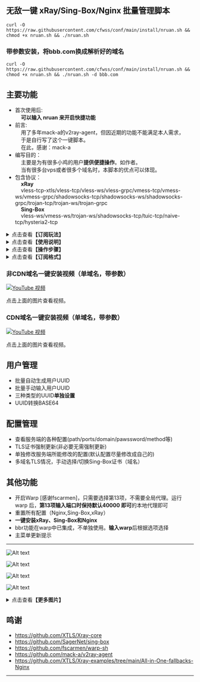 ## 无敌一键 xRay/Sing-Box/Nginx 批量管理脚本
	curl -O https://raw.githubusercontent.com/cfwss/conf/main/install/nruan.sh && chmod +x nruan.sh && ./nruan.sh 

### 带参数安装，将bbb.com换成解析好的域名
	curl -O https://raw.githubusercontent.com/cfwss/conf/main/install/nruan.sh && chmod +x nruan.sh && ./nruan.sh -d bbb.com

## 主要功能
- 首次使用后:<br>
    &nbsp;&nbsp;&nbsp;&nbsp;**可以输入 nruan 来开启快捷功能**
- 前言:<br>
    &nbsp;&nbsp;&nbsp;&nbsp;用了多年mack-a的v2ray-agent，但因近期的功能不能满足本人需求，<br>
    &nbsp;&nbsp;&nbsp;&nbsp;于是自行写了这个一键脚本。<br>
    &nbsp;&nbsp;&nbsp;&nbsp;在此，感谢：mack-a<br>
- 编写目的：<br>
    &nbsp;&nbsp;&nbsp;&nbsp;主要是为有很多小鸡的用户**提供便捷操作**。如作者。<br>
    &nbsp;&nbsp;&nbsp;&nbsp;当有很多台vps或者很多个域名时，本脚本的优点可以体现。<br>
- 包含协议：<br>
    &nbsp;&nbsp;&nbsp;&nbsp;**xRay**<br>
    &nbsp;&nbsp;&nbsp;&nbsp;vless-tcp-xtls/vless-tcp/vless-ws/vless-grpc/vmess-tcp/vmess-ws/vmess-grpc/shadowsocks-tcp/shadowsocks-ws/shadowsocks-grpc/trojan-tcp/trojan-ws/trojan-grpc<br>
    &nbsp;&nbsp;&nbsp;&nbsp;**Sing-Box**<br>
    &nbsp;&nbsp;&nbsp;&nbsp;vless-ws/vmess-ws/trojan-ws/shadowsocks-tcp/tuic-tcp/naive-tcp/hysteria2-tcp<br>

<details>
  <summary>点击查看<b>【订阅玩法】</b></summary>
    <h2>喜欢每台机子都生成订阅的另当别论。</h2>
    <ul>
    <li>首先，多台VPS是基本要求。如，有30台，10台命名为：<i>vps0 / vps1 / vps2 .../ vps9</i>,另10台为<i>vpx0 / vpx1 / vpx2 .../ vpx9</i>,再有<i>vpw0 / vpw1 / vpw2 .../ vpw9</i>,</li>
    <li>确保每台机子都有CDN和TLS两套解析</li>
    <li>接着在所有的机子上安装相同的配置和UUID</li>
    <li>再将其中一台添加一个比v更靠前且不带数字的子域名，TLS和CDN同时，如 aaa</li>
    <li>只用aaa这一台机子，生成订阅。脚本会检测是不是数字，非数字需手输。这时，手动粘贴以上带数字的30个域名。</li>
    <li>结束后，用户使用正确的UUID用aaa地址得到30台机子的所有配置。</li>
    <li>好处并没有，还要手动，挺麻烦的，不如数字域名全自动</li>
    <li>喜欢每台机子都生成订阅的另当别论。</li> 
    </ul>
</details>

    
<details>
  <summary>点击查看<b>【使用说明】</b></summary>
    <h2>使用说明&log：</h2>
    <ul>
    <li>2024/01/27 关于归属地标签，作用是某些app自动分流，但IP归属地获取API有频率限制，建议一次不要太多的域名，每次输入的尽量都一致，自动除外，脚本也做了静态处理，全套生成只有获取一次。</li>
    <li>2024/01/27 原xRAY参数配置存在bug，使用2-->17重置，再10修改 Dokodemo-Door端口</li>
    <li>2024/01/27 订阅标签增加归属地，如VPS1_VMESS_WS_HK;增加NekoRay，这货Shadowsock参数全部能正确读取。增加surfboard，放了三个类型，只有一个能用，看后续软件支持与否吧。</li>
    <li>2024/01/25 优化自动生成订阅逻辑，修复相关bug。新增CFW订阅</li>
    <li>2024/01/24 自动生成功能为xray与sing-box分离，默认按标签和合集，生成中增加日志文件，详见生成后的屏显信息。<b>例：有10台VPS，并以VPS0,VPS1,VPS2...VPS9命名，选择要生成的配置后，啥也不用做。</b></li>
    <li>2024/01/24 增加了“自动生成”功能：多域名且前缀有数字的情况下，自动读取信息，默认以N个0开始，自动生成10台机子的配置，5秒内可手动干预，如果前缀中没有数字，则手输至少两个域名；将“按标签”生成放入到“其他配置”中。</li>
    <li>2024/01/21 增加了“按标签”订阅生成。晚上把xray新老的合一起了，自动判断。</li>
    <li>2024/01/21 增加了“序列域名”订阅生成。如有：vps1,vps2,vp3前缀的域名中有数字1,2,3，手动输入开始数字、数量即可。【例：vas01,vas02,vas03......vas10,输入开始数字是01，数量10。】</li>
    <li>2024/01/20 修复Nginx重置时path不完全跟随xray的问题。</li>
    <li>2024/01/20 完善配置管理菜单中某些修改的判断逻辑，超3次自动结束并5秒回主菜单；优化交互显示信息。</li>
    <li>2024/01/19 其他说明：单cdn能申请到证书，主要是为了传参数方便。如果是批量，建议还是需要至少一个非CDN的域名，否则无法定位，无法使用多台机子混合批量申请功能。</li>
    <li>2024/01/19 新增-d 参数进行一键安装，后面 直接跟域名（可以很多个）【./nruan.sh -d exp.domain.com -d exp.domain.net】；优化域名处理，现在单个cdn域名也能成功（传参数或手动）；新增测试功能。</li>
    <li>2024/01/18 修复Sing-Box重置后自动恢复证书错误。现为：检测域名是否CDN，优先非CDN，若无，则使用CDN，此时只有带ws功能的协议可用。关闭CDN不影响TLS证书，无需重新申请。</li>
    <li>2024/01/18 增加Sing-Box重置前自动备份，过程中5秒提示。证书申请失败时，导出日志。</li>
    <li>2024/01/17 简化暂停过程，5秒自动，按键可暂停，可跳过等待。xRay的用户信息和配置，重置前自动备份，过程中5秒提示恢复/取消，默认自动恢复。</li>
    <li>2024/01/17 优化证书申请，显示过程信息。</li>
    <li>2024/01/16 增加了Sing-Box端口修改。去除了bing.com自签，hy2使用当前域。</li>
    <li>2024/01/16 修复bug，优化自动配置逻辑，新增单独的path修改，详见菜单中 tag。</li>
    <li>2024/01/15 优化了很多内容，Nginx/sing-box/xray单独重置尽可能自动恢复。强化了TLS检测，一键订阅SS不支持的全部丢备注里了。</li>
    <li>2024/01/15 增加quanx订阅(测试)；增加版本检测；增加重置所有配置后，自动设置TLS证书和域名；其他BUG修复。</li>
    <li>2024/01/14 已增加订阅功能。目前v2ray正常，不过hy2的缺少混淆，v2ray不识别。SS明文，自行解码查看详配。</li>
    <li>原v2ray-agent的配置，<b>几乎没作改动</b>，尤其是Path后缀（如*ws/vws/trjws/grpc/trojangrpc），可以完美过渡。</li>
    <li>选择"<b>一键安装所有配置</b>"，准备好已解析的域名，在输入域名环节，粘贴即可，几乎无交互操作。</li>
    <li>如果出现错误，用主菜单中的<b>重置所有配置</b>功能。</li>
    <li>生成用户UUID以及生成客户端配置，<b>脚本中基本都有提示</b>，但因为xRay中的ss配置，写的比较复杂，所以使用明文。</li>
    <li>xRay中vless等，带有tcp的协议，生成的链接，可能会<b>丢失path，手动添加</b>一下即可使用。</li>
    <li>在使用xRay带有tcp协议时，<b>不能使用</b>开启了CDN的域名，但不开CDN的域名可以用ws/grpc等协议。</li>
    <li>在Sing-Box中，端口<b>不开放修改</b>。如果有需要，可以使用cf的workers来转发一下即可。如转发后，原3600的换成443，域名用新加的别名，不是原来的那个。</li>
    <li>在Path/Password/Ports等修改选项，已做相应处理，根据提示来操作即可。（本想着用一套随机生成流，但有点没有必要了，首次安装/重置后，显示默认的才能更容易发现问题）</li>
    <li>xray与nginx配套使用，sing-box独立区分，主要是为了多一道保障，<b>以防xray挂了后，还能正常使用</b>。不过根据目前测试结果来看，配了ws的，几乎不会挂。挂也只是优选IP/域名。</li>
    <li>xRay使用了<b>40000端口</b>的WARP配置，选"为IPv4的VPS安装Warp双栈"安装。也可以自行安装，端口为:40000。</li>
    <li>脚本所使用的Sing-box、acme、xRay及相关依懒包均为<b>官方版本</b>，Nginx为稳定版本。</li>
    <li>关于生成Let's证书，只需要域名解析正确，开启云朵亦可成功，<b>完全不需要cloudflare API，安全有保障</b>。详细的及方法已写在选项菜单中。</li>
    <li>关于Sing-box及xRay的更新，暂时没有。不过可尝试重新安装（2023/01/13在主菜单添加了更新/重装功能）。</li>
    <li>关于<b>强制更新Let's证书，证书在有效期内就没必要去更新</b>，申请成功后，官方acme会自动在60天左右进行证书更新，有计划任务。</li>
    <li>关于Let's证书申请失败，别问我为啥，除了DNS解析问题、软件安装问题，以及申请次数过多等情况。<b>处理方法：换个子域名，重来</b>。</li>
    <li>支持CDN状态下，添加域名TLS证书！<b>不限域名数量</b>。适合批量操作，100台VPS，也只需要一套域名列表清单，同时粘贴即可。</li>
    <li>IPV6 only机未测试，理论是可以生成TLS证书。</li>
    <li>关于不用Reality协议，没啥必要了，自用与分享，目前足矣。何况还有Sing-Box。</li>
    <li>关于Sing-Box端口转发（通过ClourFlare的Workers 路由），转发代码见 操作步骤 中的【表三】,同时在触发器中的“自定义域”添加相应的别名。</li>
    <li>测试期间，用户需求较大的是生成客户端订阅链接。本脚本不会增加，如有兴趣者，可以外挂一个BASH。一般给到朋友、群员使用的是一串UUID外加一个EXCEL表格，只需填入UUID，所有URL自动生成。尝试过使用POWERSHELL制作URL，太繁琐，放弃了。</li>
    <li>本脚本的开发环境是<b>Debian 12</b>，其他系统环境暂不清楚，也<b>不考虑制作其他版本</b>，如有需要，<b>自行DD系统</b>。目前在ubuntu测试正常。</li>
    <li>关于卸载，暂时没有（可以选择再次安装，查看相应的依懒包及xRay，Sing-Bos，并使用官方的卸载功能进行卸载）。</li>
    <li>关于本脚本的余生，基本上对于本人使用到的功能，已经非常完善，一般不会再增加新功能。</li>
    <li>其他未尽说明，后继不补充。</li>
    </ul>
</details>

<details>
  <summary>点击查看<b>【操作步骤】</b></summary>
  <h2>操作步骤【以CloudFlare为例】</h2><b>表一和表三的内容是用于cloudflare中的，表二的内容是用于脚本中的</b>
  <li>域名准备，至少两个：<i>abc.edu.eu.org / abc.com / bcd.com</i></li>
  <li>VPS准备，至少两台：<i>vps0 / vps1 / vps2 /vps3 /vps4 / vps5 /vps6 /vps7 / vps8 / vps9</i></li>
  <li>将以上多个域名DNS放在 CloudFlare</li>
  <li>取得所有VPS的ip地址，ipv4即可。</li>
  <li>在CloudFlare中，选择 <i>abc.edu.eu.org</i> ，解析10台vps，<b>不要开启云朵</b>。如 <i>vps1  127.0.0.1 / vps2  127.1.1.1 / vps3  124.0.3.1 / </i>...</li>
  <li>将以上解析全部导出，并在导出的文件中<b>删除不相关的内容</b>，【见表一】只保留<i>vps1 127.0.0.1 / vps2  127.1.1.1 /</i> ... 一般会有 <i>vps1.abc.edu.eu.org</i> 要把 <b>.abc.edu.eu.org</b> 全部去除。</li>
  <li>将以上导的文件<b>修改好</b>后【见表一】，分别导入 <i>abc.com / bcd.com</i> 并勾选开启云朵。此时三个域名的dns A记录应该<b>都是一致的</b>，唯一不同的是 <i>abc.com / bcd.com</i> 后面 代理状态 有亮着云朵。</li>
  <li>再将 <i>abc.com / bcd.com</i> 的 <b>SSL/TLS 处</b>，选择 <b>full 完全（严格）</b>。</li>
  <li>再去点开 CloudFlare 左侧菜单 <b>Network （网络）</b>，开启 <b>WebSocket</b> 和 <b>gRPC</b>。</li>
  <li>将所有的域名，放在Excel单元格或记事本中，清单应该有 30 个域名，<b>中间不要有空行</b>。</li>
  <li>输入 nruan 调用本脚本 ，<b>首次用顶部的链接</b>。</li>
  <li>等跳出输入域名时，将准备好的30个域名，粘贴进去【见表二】,按回车，某些情况可能要按两次回车。</li>
  <li>耐心等待结束。</li>
  <li>完成后，可以正常使用，但建议<b>重新生成用户UUID</b>和<b>修改相关的服务配置</b>。</li>
  <li>接下来可以愉快地玩耍了。</li>
  <li>理论上单个域名也是OK的。</li><br>

  <li><b>注意：这里有一个逻辑问题，如果有两个不同的域名都没开启CDN，会以第一优先匹配原则，使用NGINX申请证书时也会查找第一匹配的前缀。如：<i>vap0.abc.com / vps0.abc.com </i>谁在清单前谁优先。如果提供的域名列表都是vps？开头的且只存在vps？的A记录，那么，其他域名无法申请到相应的TLS证书，因为优先选择了vap0，其他域名并没有vap0子域名的解析。</b></li> <br> <br>

   

  **表一：CloudFlare DNS 解析导入表【这是在cf后台使用的，脚本中不需要，但要先做好解析，脚本中只需要表二】**

  |;; A Records| || | |
  |-----|-----|-----|-----|-----|
  |vps0|1|IN|A|127.0.1.1|
  |vps1|1|IN|A|127.0.0.1|
  |vps2|1|IN|A|127.0.0.2|
  |vps3|1|IN|A|127.0.0.3|
  |vps4|1|IN|A|127.0.0.4|
  |vps5|1|IN|A|127.0.0.5|
  |vps6|1|IN|A|127.0.0.6|
  |vps7|1|IN|A|127.0.0.7|
  |vps8|1|IN|A|127.0.0.8|
  |vps9|1|IN|A|127.0.0.9|
<br>


  **表二：域名清单（脚本中使用，可以一列，也可以多列）**

  |              |                 |                     |
  |--------------|-----------------|---------------------|
  | vps0.abc.com | vps0.bcd.com    | vps0.abc.edu.eu.org |
  | vps1.abc.com | vps1.bcd.com    | vps1.abc.edu.eu.org |
  | vps2.abc.com | vps2.bcd.com    | vps2.abc.edu.eu.org |
  | vps3.abc.com | vps3.bcd.com    | vps3.abc.edu.eu.org |
  | vps4.abc.com | vps4.bcd.com    | vps4.abc.edu.eu.org |
  | vps5.abc.com | vps5.bcd.com    | vps5.abc.edu.eu.org |
  | vps6.abc.com | vps6.bcd.com    | vps6.abc.edu.eu.org |
  | vps7.abc.com | vps7.bcd.com    | vps7.abc.edu.eu.org |
  | vps8.abc.com | vps8.bcd.com    | vps8.abc.edu.eu.org |
  | vps9.abc.com | vps9.bcd.com    | vps9.abc.edu.eu.org |

<br>




  **表三：Worker.js**
  >addEventListener(<br>
  >&nbsp;&nbsp;&nbsp;&nbsp;"fetch",event => {<br>
  >&nbsp;&nbsp;&nbsp;&nbsp;&nbsp;&nbsp;&nbsp;&nbsp;let url=new URL(event.request.url);<br>
  >&nbsp;&nbsp;&nbsp;&nbsp;&nbsp;&nbsp;&nbsp;&nbsp;url.protocol="https";<br>
  >&nbsp;&nbsp;&nbsp;&nbsp;&nbsp;&nbsp;&nbsp;&nbsp;url.hostname="vps9.abc.eu.org"; //修改为你的域名，并去掉本行注释<br>
  >&nbsp;&nbsp;&nbsp;&nbsp;&nbsp;&nbsp;&nbsp;&nbsp;url.port="3600"; //修改为你要转发的协议端口，可在SING-BOX配置中查看<br>
  >&nbsp;&nbsp;&nbsp;&nbsp;&nbsp;&nbsp;&nbsp;&nbsp;let request=new Request(url,event.request);<br>
  >&nbsp;&nbsp;&nbsp;&nbsp;&nbsp;&nbsp;&nbsp;&nbsp;event. respondWith(<br>
  >&nbsp;&nbsp;&nbsp;&nbsp;&nbsp;&nbsp;&nbsp;&nbsp;fetch(request)<br>
  >&nbsp;&nbsp;&nbsp;&nbsp;&nbsp;&nbsp;&nbsp;&nbsp;&nbsp;&nbsp;&nbsp;)<br>
  >&nbsp;&nbsp;&nbsp;}<br>
  >)<br>
<br>

</details>

<details>
  <summary>点击查看<b>【订阅格式】</b></summary>
    <h2>订阅格式</h2>
    <ul>
  <li> <b>老的配置</b> </li>
  <li> https://你的子域名/xray/UUID前8位/old-vless-ws/完整UUID </li>
  <li> https://你的子域名/xray/UUID前8位/old-vmess-ws/完整UUID </li>
  <li> https://你的子域名/xray/UUID前8位/old-trojan-ws/完整UUID </li>
  <li> https://你的子域名/xray/UUID前8位/old-shadowsocks-ws/完整UUID </li>
  <li> https://你的子域名/xray/UUID前8位/old-vless-grpc/完整UUID </li>
  <li> https://你的子域名/xray/UUID前8位/old-trojan-grpc/完整UUID </li><br>

  <li> <b>新的配置</b> </li>
  <li> https://你的子域名/xray/UUID前8位/vless-xtls/完整UUID </li>
  <li> https://你的子域名/xray/UUID前8位/vless-tcp/完整UUID </li>
  <li> https://你的子域名/xray/UUID前8位/vmess-tcp/完整UUID </li>
  <li> https://你的子域名/xray/UUID前8位/trojan-tcp/完整UUID </li>
  <li> https://你的子域名/xray/UUID前8位/shadowsocks-tcp/完整UUID </li>
  <li> https://你的子域名/xray/UUID前8位/vless-ws/完整UUID </li>
  <li> https://你的子域名/xray/UUID前8位/vmess-ws/完整UUID </li>
  <li> https://你的子域名/xray/UUID前8位/trojan-ws/完整UUID </li>
  <li> https://你的子域名/xray/UUID前8位/shadowsocks-ws/完整UUID </li>
  <li> https://你的子域名/xray/UUID前8位/vless-grpc/完整UUID </li>
  <li> https://你的子域名/xray/UUID前8位/vmess-grpc/完整UUID </li>
  <li> https://你的子域名/xray/UUID前8位/trojan-grpc/完整UUID </li>
  <li> https://你的子域名/xray/UUID前8位/shadowsocks-grpc/完整UUID </li><br>

  <li> <b>SING-BOX</b> </li>
  <li> https://你的子域名/btag/UUID前8位/trojan/完整UUID </li>
  <li> https://你的子域名/btag/UUID前8位/vmess/完整UUID </li>
  <li> https://你的子域名/btag/UUID前8位/shadowsocks/完整UUID </li>
  <li> https://你的子域名/btag/UUID前8位/vless/完整UUID </li>
  <li> https://你的子域名/btag/UUID前8位/tuic/完整UUID </li>
  <li> https://你的子域名/btag/UUID前8位/naive/完整UUID </li>
  <li> https://你的子域名/btag/UUID前8位/hysteria2/完整UUID </li>
    </ul>
</details>

### 非CDN域名一键安装视频（单域名，带参数）

[![YouTube 视频](https://img.youtube.com/vi/16iWFUQHwS4/0.jpg)](https://www.youtube.com/watch?v=16iWFUQHwS4)

点击上面的图片查看视频。

### CDN域名一键安装视频（单域名，带参数）
[![YouTube 视频](https://img.youtube.com/vi/4-q6ibldewg/0.jpg)](https://www.youtube.com/watch?v=4-q6ibldewg)

点击上面的图片查看视频。
## 用户管理
- 批量自动生成用户UUID
- 批量手动输入用户UUID
- 三种类型的UUID**单独设置**
- UUID转换BASE64
## 配置管理
- 查看服务端的各种配置(path/ports/domain/pawssword/method等)
- TLS证书强制更新(非必要无需强制更新)
- 单独修改服务端所能修改的配置(默认配置尽量修改成自己的)
- 多域名TLS情况，手动选择/切换Sing-Box证书（域名）
## 其他功能
- 开启Warp [感谢fscarmen]，只需要选择第13项，不需要全局代理。运行warp 后，**第13项输入端口时保持默认40000 即可**的本地代理即可
- 重置所有配置（Nginx,Sing-Box,xRay）
- **一键安装xRay、Sing-Box和Nginx**
- bbr功能在warp中已集成，不单独使用。**输入warp**后根据选项选择
- 主菜单更新提示
---

![Alt text](https://github.com/cfwss/conf/blob/main/install/images/main_menu.jpg)

![Alt text](https://github.com/cfwss/conf/blob/main/install/images/sub_01.jpg)

![Alt text](https://github.com/cfwss/conf/blob/main/install/images/sub_02.jpg)

![Alt text](https://github.com/cfwss/conf/blob/main/install/images/sub_03.jpg)

<details>
  <summary>点击查看<b>【更多图片】</b></summary>

![Alt text](https://github.com/cfwss/conf/blob/main/install/images/install.jpg)

![Alt text](https://github.com/cfwss/conf/blob/main/install/images/domain.jpg)

![Alt text](https://github.com/cfwss/conf/blob/main/install/images/domain2.jpg)

![Alt text](https://github.com/cfwss/conf/blob/main/install/images/reseta.jpg)

![Alt text](https://github.com/cfwss/conf/blob/main/install/images/new_uuid.jpg)

![Alt text](https://github.com/cfwss/conf/blob/main/install/images/all_set.jpg)

![Alt text](https://github.com/cfwss/conf/blob/main/install/images/all_uuid.jpg)

![Alt text](https://github.com/cfwss/conf/blob/main/install/images/sb_user_d.jpg)

![Alt text](https://github.com/cfwss/conf/blob/main/install/images/xray_user.jpg)

![Alt text](https://github.com/cfwss/conf/blob/main/install/images/sb_ports.jpg)

![Alt text](https://github.com/cfwss/conf/blob/main/install/images/auto.jpg)

</details>


## 鸣谢
- https://github.com/XTLS/Xray-core
- https://github.com/SagerNet/sing-box
- https://github.com/fscarmen/warp-sh
- https://github.com/mack-a/v2ray-agent
- https://github.com/XTLS/Xray-examples/tree/main/All-in-One-fallbacks-Nginx

---